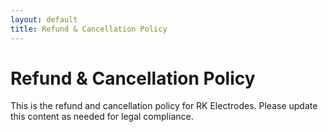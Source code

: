 ```yaml
---
layout: default
title: Refund & Cancellation Policy
---
```


# Refund & Cancellation Policy

This is the refund and cancellation policy for RK Electrodes. Please update this content as needed for legal compliance.
